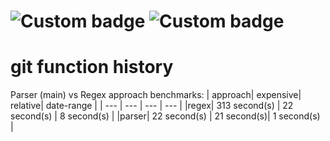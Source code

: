 # ![Custom badge](https://img.shields.io/endpoint?color=green&url=https%3A%2F%2Fraw.githubusercontent.com%2Fmendelsshop%2Fgit_function_history%2Fmain%2Fstats%2Floc.json) ![Custom badge](https://img.shields.io/endpoint?color=green&url=https%3A%2F%2Fraw.githubusercontent.com%2Fmendelsshop%2Fgit_function_history%2Fmain%2Fstats%2Fdownloads.json)

# git function history

Parser (main) vs Regex approach benchmarks:
| approach| expensive| relative| date-range |
| --- | --- | --- | --- |
|regex| 313 second(s) | 22 second(s) | 8 second(s) |
|parser| 22 second(s) | 21 second(s)| 1 second(s) |
